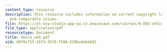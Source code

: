 ```yaml
---
content_type: resource
description: This resource includes information on current copyright laws, google,
  and comparable issues.
file: https://ol-ocw-studio-app-qa.s3.amazonaws.com/courses/6-805-ethics-and-the-law-on-the-electronic-frontier-fall-2005/d0f8c71516f335f8f588528ba4a6eb02_deora_web.pdf
file_type: application/pdf
resourcetype: Document
title: deora_web.pdf
uid: d0f8c715-16f3-35f8-f588-528ba4a6eb02
---
```

